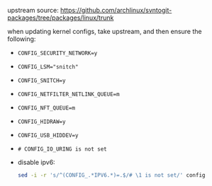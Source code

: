 upstream source: https://github.com/archlinux/svntogit-packages/tree/packages/linux/trunk

when updating kernel configs, take upstream, and then ensure the following:

- `CONFIG_SECURITY_NETWORK=y`

- `CONFIG_LSM="snitch"`

- `CONFIG_SNITCH=y`

- `CONFIG_NETFILTER_NETLINK_QUEUE=m`

- `CONFIG_NFT_QUEUE=m`

- `CONFIG_HIDRAW=y`

- `CONFIG_USB_HIDDEV=y`

- `# CONFIG_IO_URING is not set`

- disable ipv6:
  ```bash
  sed -i -r 's/^(CONFIG_.*IPV6.*)=.$/# \1 is not set/' config
  ```
